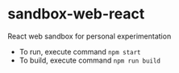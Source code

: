 # sandbox-web-react

React web sandbox for personal experimentation

* To run, execute command `npm start`
* To build, execute command `npm run build`
